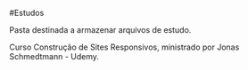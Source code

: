#Estudos

Pasta destinada a armazenar arquivos de estudo.

Curso Construção de Sites Responsivos, ministrado por Jonas Schmedtmann - Udemy.
